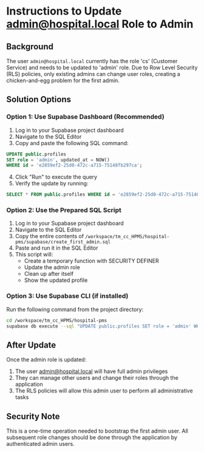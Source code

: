 # Instructions to Update admin@hospital.local Role to Admin

## Background

The user `admin@hospital.local` currently has the role 'cs' (Customer Service) and needs to be updated to 'admin' role. Due to Row Level Security (RLS) policies, only existing admins can change user roles, creating a chicken-and-egg problem for the first admin.

## Solution Options

### Option 1: Use Supabase Dashboard (Recommended)

1. Log in to your Supabase project dashboard
2. Navigate to the SQL Editor
3. Copy and paste the following SQL command:

```sql
UPDATE public.profiles 
SET role = 'admin', updated_at = NOW() 
WHERE id = 'e2859ef2-25d0-472c-a715-75148fb297ca';
```

4. Click "Run" to execute the query
5. Verify the update by running:

```sql
SELECT * FROM public.profiles WHERE id = 'e2859ef2-25d0-472c-a715-75148fb297ca';
```

### Option 2: Use the Prepared SQL Script

1. Log in to your Supabase project dashboard
2. Navigate to the SQL Editor
3. Copy the entire contents of `/workspace/tm_cc_HPMS/hospital-pms/supabase/create_first_admin.sql`
4. Paste and run it in the SQL Editor
5. This script will:
   - Create a temporary function with SECURITY DEFINER
   - Update the admin role
   - Clean up after itself
   - Show the updated profile

### Option 3: Use Supabase CLI (if installed)

Run the following command from the project directory:

```bash
cd /workspace/tm_cc_HPMS/hospital-pms
supabase db execute --sql "UPDATE public.profiles SET role = 'admin' WHERE id = 'e2859ef2-25d0-472c-a715-75148fb297ca';" --linked
```

## After Update

Once the admin role is updated:

1. The user admin@hospital.local will have full admin privileges
2. They can manage other users and change their roles through the application
3. The RLS policies will allow this admin user to perform all administrative tasks

## Security Note

This is a one-time operation needed to bootstrap the first admin user. All subsequent role changes should be done through the application by authenticated admin users.
